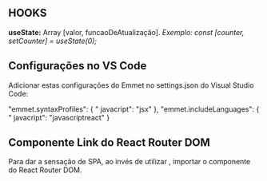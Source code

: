 ## HOOKS

**useState:** Array [valor, funcaoDeAtualização]. _Exemplo:  const [counter, setCounter] = useState(0);_

## Configurações no VS Code

Adicionar estas configurações do Emmet no settings.json do Visual Studio Code:

"emmet.syntaxProfiles": { " javacript": "jsx" },
"emmet.includeLanguages": { " javacript": "javascriptreact" }

## Componente Link do React Router DOM

Para dar a sensação de SPA, ao invés de utilizar <a>, importar o componente <Link> do React Router DOM.
